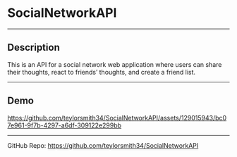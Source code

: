 # SocialNetworkAPI


-----
## Description
This is an API for a social network web application where users can share their thoughts, react to friends’ thoughts, and create a friend list.



-----


## Demo





https://github.com/teylorsmith34/SocialNetworkAPI/assets/129015943/bc07e961-9f7b-4297-a6df-309122e299bb






-----


GitHub Repo:  https://github.com/teylorsmith34/SocialNetworkAPI
